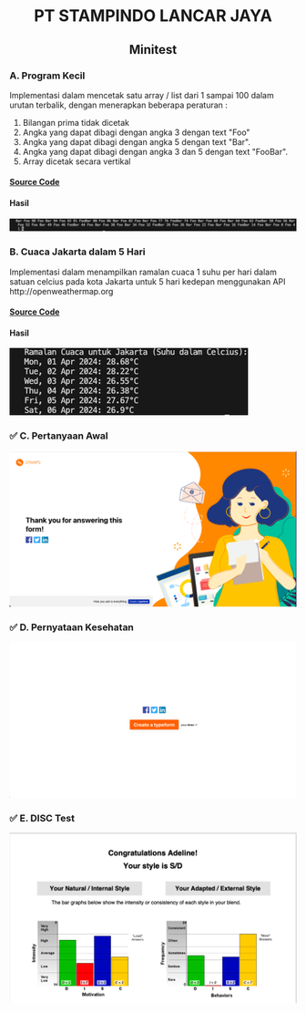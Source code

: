 <h1 align="center">PT STAMPINDO LANCAR JAYA</h1>
<h2 align="center">Minitest</h2>

<h3>A. Program Kecil</h3>
<p>
Implementasi dalam mencetak satu array / list dari 1 sampai 100 dalam urutan terbalik, dengan menerapkan beberapa peraturan : 
    <ol>
        <li>Bilangan prima tidak dicetak</li>
        <li>Angka yang dapat dibagi dengan angka 3 dengan text "Foo"</li>
        <li>Angka yang dapat dibagi dengan angka 5 dengan text "Bar".</li>
        <li>Angka yang dapat dibagi dengan angka 3 dan 5 dengan text "FooBar".</li>
        <li>Array dicetak secara vertikal</li>
    </ol>
</p>
<h4><a href="https://github.com/adelineafgr/minitest-stamps/blob/main/procil.py" target="_blank">Source Code</a></h4>
<h4>Hasil</h4>
<img src="./assets/procil-output.png">

<h3>B. Cuaca Jakarta dalam 5 Hari</h3>
Implementasi dalam menampilkan ramalan cuaca 1 suhu per hari dalam satuan celcius pada kota Jakarta untuk 5 hari kedepan menggunakan API http://openweathermap.org
<h4><a href="https://github.com/adelineafgr/minitest-stamps/blob/main/cuaca.py" target="_blank">Source Code</a></h4>
<h4>Hasil</h4>
<img src="./assets/cuaca-jkt-output.png">

<h3>✅ C. Pertanyaan Awal</h3>
<img src="./assets/Pertanyaan Awal - PT Stampindo Lancar Jaya.png">
<h3>✅ D. Pernyataan Kesehatan</h3>
<img src="./assets/Pernyataan Kesehatan - PT Stampindo Lancar Jaya.png">
<h3>✅ E. DISC Test</h3>
<a href="https://github.com/adelineafgr/minitest-stamps/blob/main/assets/AdelineAfigar5009474.pdf"><img src="./assets/disc-result.png"></a>